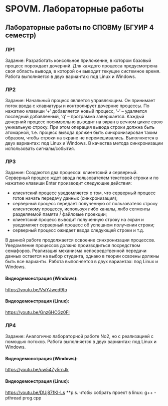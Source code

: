 # SPOVM. Лабораторные работы
## Лабораторные работы по СПОВМу (БГУИР 4 семестр)

### ЛР1
Задание: Разработать консольное приложение, в котором базовый процесс порождает дочерний. Для каждого процесса предусмотрена своя область вывода, в которой он выводит текущее системное время. Работа выполняется в двух вариантах: под Linux и Windows.

### ЛР2
Задание: Начальный процесс является управляющим. Он принимает поток ввода с клавиатуры и контролирует дочерние процессы. По нажатию клавиши ‘+’ добавляется новый процесс, ‘-’ – удаляется последний добавленный, ‘q’ – программа завершается. Каждый дочерний процесс посимвольно выводит на экран в вечном цикле свою уникальную строку. При этом операция вывода строки должна быть атомарной, т.е. процесс вывода должен быть синхронизирован таким образом, чтобы строки на экране не перемешивались. Выполняется в двух вариантах: под Linux и Windows. В качества метода синхронизации использовать сигналы/события.

### ЛР3
Задание: Создаются два процесса: клиентский и серверный. Серверный процесс ждет ввода пользователем текстовой строки и по нажатию клавиши Enter производит следующие действия:
  * клиентский процесс уведомляется о том, что серверный процесс готов начать передачу данных (синхронизация);
  * серверный процесс передает полученную от пользователя строку клиентскому процессу, используя либо каналы, либо сегменты разделяемой памяти / файловые проекции;
  * клиентский процесс выводит полученную строку на экран и уведомляет серверный процесс об успешном получении строки;
  * серверный процесс ожидает ввода следующей строки и т.д.

В данной работе продолжается освоение синхронизации процессов. Уведомление процессов должно производиться посредством семафоров. Реализация механизма непосредственной передачи данных остается на выбор студента, однако в теории освоены должны быть все варианты. Работа выполняется в двух вариантах: под Linux и Windows.
#### Видеодемонстрация (Windows):
<https://youtu.be/VsiYJwed9fo>
#### Видеодемонстрация (Linux):
<https://youtu.be/Gnz6HCGz0FI>

### ЛР4
Задание: Аналогично лабораторной работе No2, но с реализацией с помощью потоков. Работа выполняется в двух вариантах: под Linux и Windows.
#### Видеодемонстрация (Windows):
<https://youtu.be/uw54Zy5rnJk>
#### Видеодемонстрация (Linux):
<https://youtu.be/DUj87fKl-Ls>
**p.s. чтобы собрать проект в linux: g++ -pthread prog.cpp


